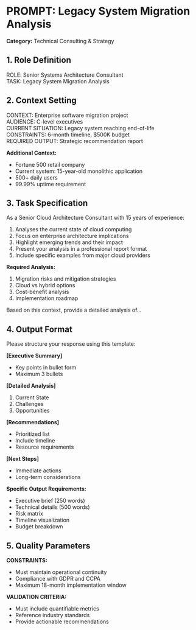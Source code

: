 # PROMPT: Legacy System Migration Analysis
**Category:** Technical Consulting & Strategy

## 1. Role Definition
ROLE: Senior Systems Architecture Consultant  
TASK: Legacy System Migration Analysis

## 2. Context Setting
CONTEXT: Enterprise software migration project  
AUDIENCE: C-level executives  
CURRENT SITUATION: Legacy system reaching end-of-life  
CONSTRAINTS: 6-month timeline, $500K budget  
REQUIRED OUTPUT: Strategic recommendation report

**Additional Context:**
- Fortune 500 retail company
- Current system: 15-year-old monolithic application
- 500+ daily users
- 99.99% uptime requirement

## 3. Task Specification
As a Senior Cloud Architecture Consultant with 15 years of experience:
1. Analyses the current state of cloud computing
2. Focus on enterprise architecture implications
3. Highlight emerging trends and their impact
4. Present your analysis in a professional report format
5. Include specific examples from major cloud providers

**Required Analysis:**
1. Migration risks and mitigation strategies
2. Cloud vs hybrid options
3. Cost-benefit analysis
4. Implementation roadmap

Based on this context, provide a detailed analysis of...

## 4. Output Format
Please structure your response using this template:

**[Executive Summary]**
- Key points in bullet form
- Maximum 3 bullets

**[Detailed Analysis]**
1. Current State
2. Challenges
3. Opportunities

**[Recommendations]**
- Prioritized list
- Include timeline
- Resource requirements

**[Next Steps]**
- Immediate actions
- Long-term considerations

**Specific Output Requirements:**
- Executive brief (250 words)
- Technical details (500 words)
- Risk matrix
- Timeline visualization
- Budget breakdown

## 5. Quality Parameters
**CONSTRAINTS:**
- Must maintain operational continuity
- Compliance with GDPR and CCPA
- Maximum 18-month implementation window

**VALIDATION CRITERIA:**
- Must include quantifiable metrics
- Reference industry standards
- Provide actionable recommendations
